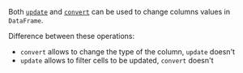 [//]: # (title: Update / convert values)

Both [`update`](update.md) and [`convert`](convert.md) can be used to change columns values in `DataFrame`.

Difference between these operations:
* `convert` allows to change the type of the column, `update` doesn't
* `update` allows to filter cells to be updated, `convert` doesn't
